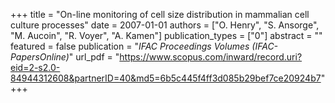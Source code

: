 +++
title = "On-line monitoring of cell size distribution in mammalian cell culture processes"
date = 2007-01-01
authors = ["O. Henry", "S. Ansorge", "M. Aucoin", "R. Voyer", "A. Kamen"]
publication_types = ["0"]
abstract = ""
featured = false
publication = "*IFAC Proceedings Volumes (IFAC-PapersOnline)*"
url_pdf = "https://www.scopus.com/inward/record.uri?eid=2-s2.0-84944312608&partnerID=40&md5=6b5c445f4ff3d085b29bef7ce20924b7"
+++

